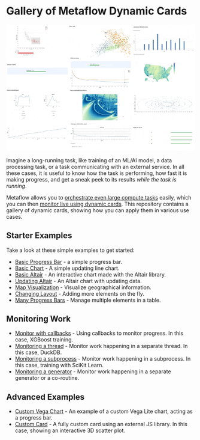 
# Gallery of Metaflow Dynamic Cards

![](images/rtcard-all.gif)

Imagine a long-running task, like training of an ML/AI model, a data processing task,
or a task communicating with an external service. In all these cases, it is useful to
know how the task is performing, how fast it is making progress, and get a sneak peek
to its results *while the task is running*.

Metaflow allows you to [orchestrate even large compute tasks](https://docs.metaflow.org/scaling/introduction)
easily, which you can then [monitor live using dynamic cards](https://docs.metaflow.org/metaflow/visualizing-results).
This repository contains a gallery of dynamic cards, showing how you can apply them in various use cases.

## Starter Examples

Take a look at these simple examples to get started:

 - [Basic Progress Bar](basic-progressbar) - a simple progress bar.
 - [Basic Chart](basic-chart) - A simple updating line chart.
 - [Basic Altair](basic-altair) - An interactive chart made with the Altair library.
 - [Updating Altair](updating-altair) - An Altair chart with updating data.
 - [Map Visualization](map-chart) - Visualize geographical information.
 - [Changing Layout](change-layout) - Adding more elements on the fly.
 - [Many Progress Bars](many-progressbars) - Manage multiple elements in a table.

## Monitoring Work

 - [Monitor with callbacks](monitor-callback) - Using callbacks to monitor progress. In this case, XGBoost training.
 - [Monitoring a thread](monitor-thread) - Monitor work happening in a separate thread. In this case, DuckDB.
 - [Monitoring a subprocess](monitor-subprocess) - Monitor work happening in a subprocess. In this case, training with SciKit Learn.
 - [Monitoring a generator](monitor-events) - Monitor work happening in a separate generator or a co-routine.

## Advanced Examples

 - [Custom Vega Chart](sparklines-progress) - An example of a custom Vega Lite chart, acting as a progress bar.
 - [Custom Card](custom-card) - A fully custom card using an external JS library. In this case, showing an interactive 3D scatter plot.


